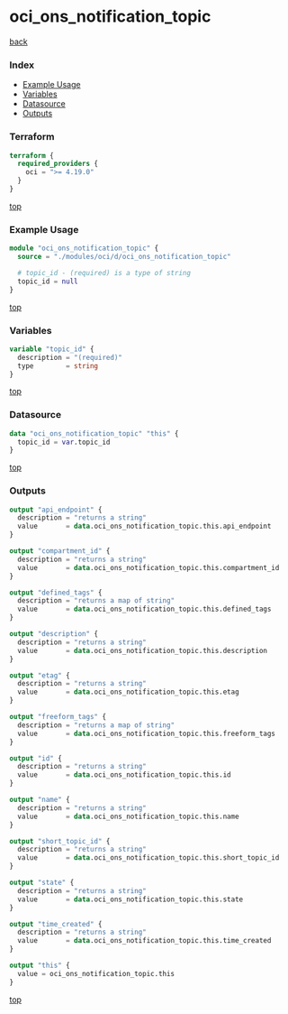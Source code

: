 # oci_ons_notification_topic

[back](../oci.md)

### Index

- [Example Usage](#example-usage)
- [Variables](#variables)
- [Datasource](#datasource)
- [Outputs](#outputs)

### Terraform

```terraform
terraform {
  required_providers {
    oci = ">= 4.19.0"
  }
}
```

[top](#index)

### Example Usage

```terraform
module "oci_ons_notification_topic" {
  source = "./modules/oci/d/oci_ons_notification_topic"

  # topic_id - (required) is a type of string
  topic_id = null
}
```

[top](#index)

### Variables

```terraform
variable "topic_id" {
  description = "(required)"
  type        = string
}
```

[top](#index)

### Datasource

```terraform
data "oci_ons_notification_topic" "this" {
  topic_id = var.topic_id
}
```

[top](#index)

### Outputs

```terraform
output "api_endpoint" {
  description = "returns a string"
  value       = data.oci_ons_notification_topic.this.api_endpoint
}

output "compartment_id" {
  description = "returns a string"
  value       = data.oci_ons_notification_topic.this.compartment_id
}

output "defined_tags" {
  description = "returns a map of string"
  value       = data.oci_ons_notification_topic.this.defined_tags
}

output "description" {
  description = "returns a string"
  value       = data.oci_ons_notification_topic.this.description
}

output "etag" {
  description = "returns a string"
  value       = data.oci_ons_notification_topic.this.etag
}

output "freeform_tags" {
  description = "returns a map of string"
  value       = data.oci_ons_notification_topic.this.freeform_tags
}

output "id" {
  description = "returns a string"
  value       = data.oci_ons_notification_topic.this.id
}

output "name" {
  description = "returns a string"
  value       = data.oci_ons_notification_topic.this.name
}

output "short_topic_id" {
  description = "returns a string"
  value       = data.oci_ons_notification_topic.this.short_topic_id
}

output "state" {
  description = "returns a string"
  value       = data.oci_ons_notification_topic.this.state
}

output "time_created" {
  description = "returns a string"
  value       = data.oci_ons_notification_topic.this.time_created
}

output "this" {
  value = oci_ons_notification_topic.this
}
```

[top](#index)
